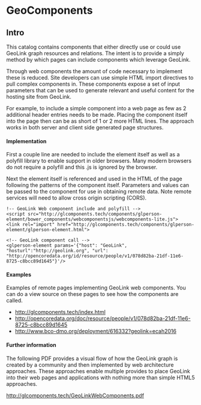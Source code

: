 # GeoComponents  

## Intro

This catalog contains components that either directly use or could use GeoLink graph resources and relations. The intent is to provide a simply method by which pages can include components which leverage GeoLink.

Through web components the amount of code necessary to implement these is reduced. Site developers can use simple HTML import directives to pull complex components in. These components expose a set of input parameters that can be used to generate relevant and useful content for the hosting site from GeoLink.

For example, to include a simple component into a web page as few as 2 additional header entries needs to be made. Placing the component itself into the page then can be as short of 1 or 2 more HTML lines. The approach works in both server and client side generated page structures.


#### Implementation
First a couple line are needed to include the element itself as well as a polyfill library to enable support in older browsers. Many modern browsers do not require a polyfill and this .js is ignored by the browser.

Next the element itself is referenced and used in the HTML of the page following the patterns of the component itself. Parameters and values can be passed to the component for use in obtaining remote data. Note remote services will need to allow cross origin scripting (CORS).

```
!-- GeoLink Web component include and polyfill -->
<script src="http://glcomponents.tech/components/glperson-element/bower_components/webcomponentsjs/webcomponents-lite.js">
<link rel="import" href="http://glcomponents.tech/components/glperson-element/glperson-element.html">

<!-- GeoLink component call -->
<glperson-element params='{"host": "GeoLink", "hosturl":"http://geolink.org", "url": "http://opencoredata.org/id/resource/people/v1/078d82ba-21df-11e6-8725-c8bcc89d1645"}'/>

```

#### Examples

Examples of remote pages implementing GeoLink web components.  You can do a view source on these pages to see how the components are called.  

* http://glcomponents.tech/index.html 
* http://opencoredata.org/doc/resource/people/v1/078d82ba-21df-11e6-8725-c8bcc89d1645
* http://www.bco-dmo.org/deployment/616332?geolink=ecah2016

#### Further information
The following PDF provides a visual flow of how the GeoLink graph is created by a community and then implemented by web architecture approaches. These approaches enable multiple provides to place GeoLink into their web pages and applications with nothing more than simple HTML5 approaches.

http://glcomponents.tech/GeoLinkWebComponents.pdf

